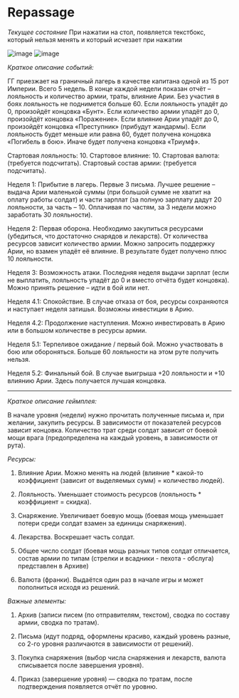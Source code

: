 # Repassage

*Текущее состояние*
При нажатии на стол, появляется текстбокс, который нельзя менять и который исчезает при нажатии

![image](https://user-images.githubusercontent.com/75910420/116398440-3fb37c00-a841-11eb-8578-159f23472f49.png)
![image](https://user-images.githubusercontent.com/75910420/116398501-4f32c500-a841-11eb-9fcb-4d0390329d0f.png)


*Краткое описание событий:*

ГГ приезжает на граничный лагерь в качестве капитана одной из 15 рот Империи. 
Всего 5 недель. В конце каждой недели показан отчёт – лояльность и количество армии, траты, влияние Арии. Без участия в боях лояльность не поднимется больше 60. Если лояльность упадёт до 0, произойдёт концовка «Бунт». Если количество армии упадёт до 0, произойдёт концовка «Поражение». Если влияние Арии упадёт до 0, произойдёт концовка «Преступник» (прибудут жандармы). Если лояльность будет меньше или равна 60, будет получена концовка «Погибель в бою». Иначе будет получена концовка «Триумф».

Стартовая лояльность: 10. Стартовое влияние: 10. Стартовая валюта: (требуется подсчитать). Стартовый состав армии: (требуется подсчитать).


Неделя 1: Прибытие в лагерь. Первые 3 письма. Лучшее решение – выдача Арии маленькой суммы (при большой сумме не хватит на оплату работы солдат) и части зарплат (за полную зарплату дадут 20 лояльности, за часть – 10. Оплачивая по частям, за 3 недели можно заработать 30 лояльности).

Неделя 2: Первая оборона. Необходимо закупиться ресурсами (убедиться, что достаточно снарядов и лекарств). От количества ресурсов зависит количество армии. Можно запросить поддержку Арии, но взамен упадёт её влияние. В результате будет получено плюс 10 лояльности.

Неделя 3: Возможность атаки. Последняя неделя выдачи зарплат (если не выплатить, лояльность упадёт до 0 и вместо отчёта будет концовка). Можно принять решение – идти в бой или нет. 

Неделя 4.1: Спокойствие. В случае отказа от боя, ресурсы сохраняются и наступает неделя затишья. Возможны инвестиции в Арию.

Неделя 4.2: Продолжение наступления. Можно инвестировать в Арию или в большом количестве в ресурсы армии.

Неделя 5.1: Терпеливое ожидание / первый бой. Можно участвовать в бою или обороняться. Больше 60 лояльности на этом руте получить нельзя.

Неделя 5.2: Финальный бой. В случае выигрыша +20 лояльности и +10 влиянию Арии. Здесь получается лучшая концовка.


***

*Краткое описание геймплея:*

В начале уровня (недели) нужно прочитать полученные письма и, при желании, закупить ресурсы. В зависимости от показателей ресурсов зависит концовка. Количество трат среди солдат зависит от боевой мощи врага (предопределена на каждый уровень, в зависимости от рута).


*Ресурсы:*

1) Влияние Арии. Можно менять на людей (влияние * какой-то коэффициент (зависит от выделяемых сумм) = количество людей).

2) Лояльность. Уменьшает стоимость ресурсов (лояльность * коэффициент = скидка).

3) Снаряжение. Увеличивает боевую мощь (боевая мощь уменьшает потери среди солдат взамен за единицы снаряжения).

4) Лекарства. Воскрешает часть солдат.

5) Общее число солдат (боевая мощь разных типов солдат отличается, состав армии по типам (стрелки и всадники - пехота - обслуга) представлен в Архиве) 

6) Валюта (франки). Выдаётся один раз в начале игры и может пополниться исходя из решений. 


*Важные элементы:*

1) Архив (записи писем (по отправителям, текстом), сводка по составу армии, сводка по тратам).

2) Письма (идут подряд, оформлены красиво, каждый уровень разные, со 2-го уровня различаются в зависимости от решений).

3) Покупка снаряжения (выбор числа снаряжения и лекарств, валюта списывается после завершения уровня).

4) Приказ (завершение уровня) — сводка по тратам, после подтверждения появляется отчёт по уровню.
